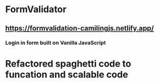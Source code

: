 # FormValidator
## https://formvalidation-camilingjs.netlify.app/ 
### Login in form built on Vanilla JavaScript
# Refactored spaghetti code to funcation and scalable code
